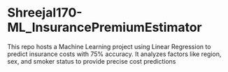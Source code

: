 # Shreejal170-ML_InsurancePremiumEstimator
This repo hosts a Machine Learning project using Linear Regression to predict insurance costs with 75% accuracy. It analyzes factors like region, sex, and smoker status to provide precise cost predictions
